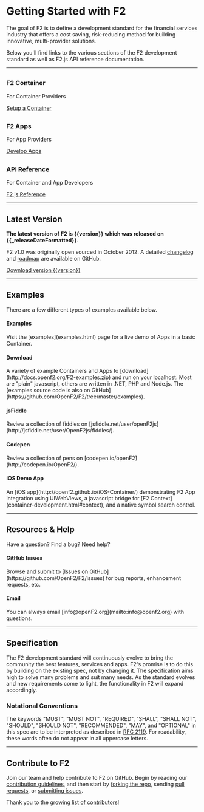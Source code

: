 # Getting Started with F2

<p class="lead">The goal of F2 is to define a development standard for the financial services industry that offers a cost saving, risk-reducing method for building innovative, multi-provider solutions.</p>

Below you'll find links to the various sections of the F2 development standard as well as F2.js API reference documentation.

---

<div class="docs-3x">
	<div class="row">
	  <div class="col-sm-4 align-center">
	    <h2><a href="container-development.html"><i class="fa fa-desktop fa-lg"></i></a></h2>
	    <h3>F2 Container</h3>
	    <p class="detail">For Container Providers</p>
	    <div><a href="container-development.html" class="btn btn-primary">Setup a Container</a></div>
	  </div>
	  <div class="col-sm-4 align-center">
	    <h2><a href="app-development.html"><i class="fa fa-cubes fa-lg"></i></a></h2>
	    <h3>F2 Apps</h3>
	    <p class="detail">For App Providers</p>
	    <div><a href="app-development.html" class="btn btn-primary">Develop Apps</a></div>
	  </div>
	  <div class="col-sm-4 align-center">
	    <h2><a href="./sdk"><i class="fa fa-code fa-lg"></i></a></h2>
	    <h3>API Reference</h3>
	    <p class="detail">For Container and App Developers</p>
	    <div><a href="./sdk" class="btn btn-primary">F2.js Reference</a></div>
	  </div>
	</div>
</div>

---

## Latest Version

**The latest version of F2 is {{version}} which was released on {{_releaseDateFormatted}}**.

F2 v1.0 was originally open sourced in October 2012. A detailed [changelog](https://github.com/OpenF2/F2/wiki/Changelog) and [roadmap](https://github.com/OpenF2/F2/wiki/Roadmap) are available on GitHub.

<script src="https://gist.github.com/anonymous/3836902fbfbb14a7f186.js"></script>

<a href="https://github.com/OpenF2/F2/releases" class="btn btn-success">Download version {{version}}</a>

---

## Examples

There are a few different types of examples available below.

<div class="media">
	<a class="media-left" href="examples.html"><i class="fa fa-compass"></i></a>
	<div class="media-body">
		<h4 class="media-heading">Examples</h4>
		Visit the [examples](examples.html) page for a live demo of Apps in a basic Container.
	</div>
</div>

<div class="media">
	<a class="media-left" href="http://docs.openf2.org/F2-examples.zip"><i class="fa fa-download"></i></a>
	<div class="media-body">
		<h4 class="media-heading">Download</h4>
		A variety of example Containers and Apps to [download](http://docs.openf2.org/F2-examples.zip) and run on your localhost. Most are "plain" javascript, others are written in .NET, PHP and Node.js. The [examples source code is also on GitHub](https://github.com/OpenF2/F2/tree/master/examples).
	</div>
</div>

<div class="media">
	<a class="media-left" href="http://jsfiddle.net/user/OpenF2js/fiddles/"><i class="fa fa-jsfiddle"></i></a>
	<div class="media-body">
		<h4 class="media-heading">jsFiddle</h4>
		Review a collection of fiddles on [jsfiddle.net/user/openF2js](http://jsfiddle.net/user/OpenF2js/fiddles/).
	</div>
</div>

<div class="media">
	<a class="media-left" href="http://codepen.io/OpenF2/"><i class="fa fa-codepen"></i></a>
	<div class="media-body">
		<h4 class="media-heading">Codepen</h4>
		Review a collection of pens on [codepen.io/openF2](http://codepen.io/OpenF2/).
	</div>
</div>

<div class="media">
	<a class="media-left" href="http://openf2.github.io/iOS-Container/"><i class="fa fa-apple"></i></a>
	<div class="media-body">
		<h4 class="media-heading">iOS Demo App</h4>
		An [iOS app](http://openf2.github.io/iOS-Container/) demonstrating F2 App integration using UIWebViews, a javascript bridge for [F2 Context](container-development.html#context), and a native symbol search control.
	</div>
</div>

---

## Resources & Help

Have a question? Find a bug? Need help?

<div class="media">
	<a class="media-left" href="https://github.com/OpenF2/F2/issues"><i class="fa fa-github"></i></a>
	<div class="media-body">
		<h4 class="media-heading">GitHub Issues</h4>
		Browse and submit to [Issues on GitHub](https://github.com/OpenF2/F2/issues) for bug reports, enhancement requests, etc.
	</div>
</div>

<div class="media">
	<a class="media-left" href="mailto:info@openf2.org"><i class="fa fa-envelope"></i></a>
	<div class="media-body">
		<h4 class="media-heading">Email</h4>
		You can always email [info@openF2.org](mailto:info@openf2.org) with questions.
	</div>
</div>

---

## Specification

The F2 development standard will continuously evolve to bring the community the best features, services and apps. F2's promise is to do this by building on the existing spec, not by changing it. The specification aims high to solve many problems and suit many needs. As the standard evolves and new requirements come to light, the functionality in F2 will expand accordingly.

### Notational Conventions

The keywords "MUST", "MUST NOT", "REQUIRED", "SHALL", "SHALL NOT", "SHOULD", "SHOULD NOT", "RECOMMENDED", "MAY", and "OPTIONAL" in this spec are to be interpreted as described in [RFC 2119](http://tools.ietf.org/html/rfc2119). For readability, these words often do not appear in all uppercase letters.

---

## Contribute to F2

Join our team and help contribute to F2 on GitHub. Begin by reading our [contribution guidelines](https://github.com/OpenF2/F2/blob/master/CONTRIBUTING.md), and then start by [forking the repo](https://github.com/OpenF2/F2/fork), sending [pull requests](https://help.github.com/articles/using-pull-requests), or [submitting issues](https://github.com/OpenF2/F2/issues).

Thank you to the [growing list of contributors](https://github.com/OpenF2/F2/graphs/contributors)!

